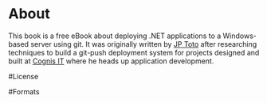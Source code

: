 # About
This book is a free eBook about deploying .NET applications to a Windows-based server using git. It was originally written by [JP Toto](http://jptoto.jp) after researching techniques to build a git-push deployment system for projects designed and built at [Cognis IT](http://www.cognisit.com) where he heads up application development.

#License

#Formats